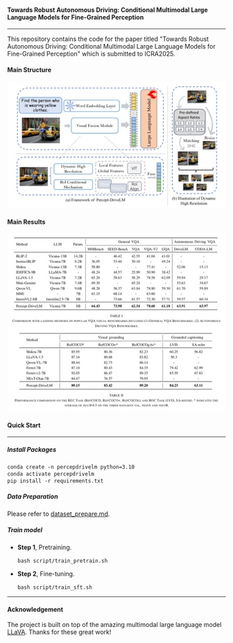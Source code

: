 #### Towards Robust Autonomous Driving: Conditional Multimodal Large Language Models for Fine-Grained Perception

------

This repository contains the code for the paper titled "Towards Robust Autonomous Driving: Conditional Multimodal Large Language Models for Fine-Grained Perception" which is submitted to ICRA2025.

#### Main Structure

![image-20241018144926875](structure.png)

#### Main Results

![image-20241018144926875](results.png)

#### Quick Start

------

##### Install Packages

```
conda create -n percepdrivelm python=3.10
conda activate percepdrivelm
pip install -r requirements.txt
```

##### Data Preparation

Please refer to [dataset_prepare.md](https://github.com/PhoenixZ810/MG-LLaVA/blob/master/dataset_prepare.md).

##### Train model

- **Step 1**, Pretraining.

  ```
  bash script/train_pretrain.sh 
  ```

- **Step 2**, Fine-tuning.

  ```
  bash script/train_sft.sh
  ```

------



#### Acknowledgement

The project is built on top of the amazing multimodal large language model [LLaVA](https://github.com/haotian-liu/LLaVA). Thanks for these great work! 

